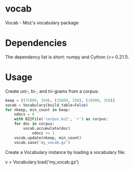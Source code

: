 
vocab
=====
Vocab - Moz's vocabulary package

Dependencies
============
The dependency list is short: numpy and Cython (>= 0.21.1).

Usage
=====

Create uni-, bi-, and tri-grams from a corpus:

```python
keep = [(75000, 350), (25000, 350), (10000, 350)]
vocab = Vocabulary(build_table=False)
for nkeep, min_count in keep:
    ndocs = 0
    with BZ2File('corpus.bz2', 'r') as corpus:
    for doc in corpus:
        vocab.accumulate(doc)
            ndocs += 1
    vocab.update(nkeep, min_count)
    vocab.save('my_vocab.gz')
```

Create a Vocabulary instance by loading a vocabulary file:

v = Vocabulary.load('my_vocab.gz')


